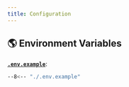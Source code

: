 ```yaml
---
title: Configuration
---
```


## 🌎 Environment Variables

[**`.env.example`**](https://github.com/bybatkhuu/module.python-utils/blob/main/.env.example):

```sh
--8<-- "./.env.example"
```
